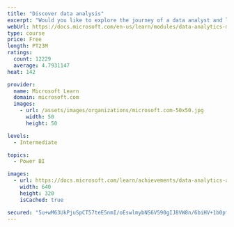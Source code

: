 ```yaml
---
title: "Discover data analysis"
excerpt: "Would you like to explore the journey of a data analyst and learn how a data analyst tells a story with data? In this module, you will explore the different roles in data and learn the different tasks of a data analyst."
webUrl: https://docs.microsoft.com/en-us/learn/modules/data-analytics-microsoft/
type: course
price: Free
length: PT23M
ratings:
  count: 12229
  average: 4.7931147
heat: 142

provider:
  name: Microsoft Learn
  domain: microsoft.com
  images:
    - url: /assets/images/organizations/microsoft.com-50x50.jpg
      width: 50
      height: 50

levels:
  - Intermediate

topics:
  - Power BI

images:
  - url: https://docs.microsoft.com/learn/achievements/data-analytics-and-microsoft-social.png
    width: 640
    height: 320
    isCached: true

secured: "5u+wM63UkPjuSpCT57teE5nmI/oEswlmybNS6V590gIJ8VW8n/6biHV+1b0pfJmYP1FoOzxelVhAAdq4Yj2usZ1XkEHMd9TXY2cNjIux6PZ3fK+nmgfLyOoEsY/kNtiaFmeEyv8mFYKDaY5mj8zlEvoLT5kpNM4T7nHhCFBv0dTo42IUONXvaJzgz9vJnDhjVp4Lgv7x7OQJnz8WRTUPM7pC7ttod5FZ1OzmhHxuNEJx4BkZrVnQCWApPQd+uE7UF8LFO+TCFXU8JFqV6A83JZ6HQkl9ZiXbrRVNOFmnaD8K9WD+zCeMaD0yQ7OTXN/C97x6vzk+XaRdotgeXkIILEEl5w9iSteeASG1t1GT8dIiG0VX0SGsKeryVvG+mE7s60YFVEQdvqxBCQOslz4B1YikOUqytyUHiEhyi81CyT8=;ANoB0JShf5APDveq0kKryQ=="
---
```


